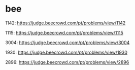 # bee

1142: https://judge.beecrowd.com/pt/problems/view/1142


1115: https://judge.beecrowd.com/pt/problems/view/1115


3004: https://judge.beecrowd.com/pt/problems/view/3004


1930: https://judge.beecrowd.com/pt/problems/view/1930


2896: https://judge.beecrowd.com/pt/problems/view/2896
